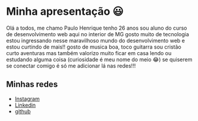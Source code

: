 
# Minha apresentação :smiley:

 Olá a todos, me chamo Paulo Henrique tenho 26 anos sou aluno do curso de desenvolvimento web aqui no interior de MG 
  gosto muito de tecnologia estou ingressando nesse maravilhoso mundo do desenvolvimento web e estou curtindo de mais!!
  gosto de musica boa, toco guitarra sou cristão curto aventuras mas também valorizo muito ficar em casa lendo ou estudando alguma coisa (curiosidade é meu nome do meio :joy:) 
   se quiserem se conectar comigo é só me adicionar lá nas redes!!!

   ## Minhas redes

 - [Instagram](https://www.instagram.com/paulohpl11/)
 - [Linkedin](https://www.linkedin.com/in/paulo-henrique-800351252/)
 - [github](https://github.com/paulohpl)
